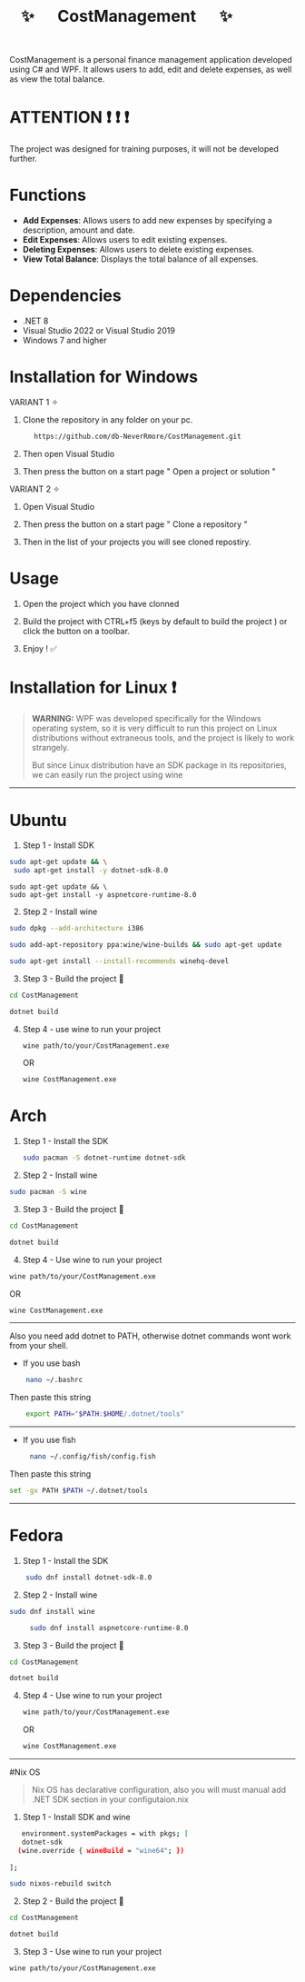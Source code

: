 
#  ⁣⁣⁣⁣⁣⁣⠀⠀⠀⠀⠀⠀⠀⠀⠀⠀⠀⠀⠀⠀⠀⠀⠀⠀⠀⠀⠀⠀⠀⠀⠀⠀⠀⠀⠀⠀⠀⠀⠀⠀⠀⠀⠀⠀⠀⠀⠀⠀⠀⠀⠀⠀⠀⠀⠀✨⠀⠀CostManagement⁣⁣⁣⠀⠀✨
⠀⠀⠀⠀⠀⠀⠀⠀⠀⠀⠀⠀⠀⠀⠀⠀⠀⠀⠀⠀⠀⠀⠀⠀⠀⠀⠀⠀⠀⠀⠀⠀⠀⠀⠀⠀⠀⠀⠀⠀⠀⠀⠀⠀⠀
⠀⠀⠀

CostManagement is a personal finance management application developed using C# and WPF. 
     It allows users to add, edit and delete expenses, as well as view the total balance.


 # ATTENTION  ❗ ❗ ❗
 
  The project was designed for training purposes, it will not be developed further.
     ⠀⠀
     ⠀⠀
     ⠀⠀
# Functions 
- **Add Expenses**: Allows users to add new expenses by specifying a description, amount and date.
- **Edit Expenses**: Allows users to edit existing expenses.
- **Deleting Expenses**: Allows users to delete existing expenses.
- **View Total Balance**: Displays the total balance of all expenses.

# Dependencies  

- .NET 8
- Visual Studio 2022 or Visual Studio 2019
- Windows 7 and higher

# Installation for Windows 


 VARIANT 1️ ✧


 1. Clone the repository in any folder on your pc.
    
    
  ```bash
        https://github.com/db-NeverRmore/CostManagement.git
  ```

 2. Then open Visual Studio

 3.  Then press the button on a start page  " Open a project or solution "

  VARIANT 2️ ✧

  1. Open Visual Studio

  2.  Then press the button on a start page " Clone a repository "

  3.  Then in the list of your projects you will see cloned repostiry.


   # Usage
1. Open the project which you have clonned
      
2. Build the project with CTRL+f5 (keys by default to build the project ) or click the button on a toolbar.

3. Enjoy ! ✅




# Installation for Linux ❗

> **WARNING:** WPF was developed specifically for the Windows operating system, so it is very difficult to run this project on Linux distributions without extraneous tools, and the project is likely to work strangely.
> 
> But since Linux distribution have an SDK package in its repositories, we can easily run the project using wine
      
------------------------------------

 # Ubuntu 
 1. Step 1  -  Install  SDK

 ```bash
 sudo apt-get update && \
  sudo apt-get install -y dotnet-sdk-8.0
 ```

```
sudo apt-get update && \
sudo apt-get install -y aspnetcore-runtime-8.0
```

2. Step 2  - Install wine

 ```bash
sudo dpkg --add-architecture i386

sudo add-apt-repository ppa:wine/wine-builds && sudo apt-get update

sudo apt-get install --install-recommends winehq-devel

```
     
3. Step 3 - Build the project    🔨
   
```bash
cd CostManagement
```
```bash
dotnet build
```


4. Step 4 - use wine to run your project

   ```bash
   wine path/to/your/CostManagement.exe
   ```
   
   OR

   ```bash
   wine CostManagement.exe
   ```


 # Arch
  1. Step 1  -  Install the SDK

     ```bash
     sudo pacman -S dotnet-runtime dotnet-sdk
     ```

  2. Step 2 - Install wine

```bash
sudo pacman -S wine
```   
     
  3. Step 3 - Build the project   🔨

  ```bash
cd CostManagement
```
```bash
dotnet build
```




 4. Step 4 - Use wine to run your project

   ```bash
   wine path/to/your/CostManagement.exe
   ```
   
   OR

   ```bash
   wine CostManagement.exe
   ```
---------------------------------

 Also you need add dotnet to PATH, otherwise dotnet commands wont work from your shell.

- If you use bash 

```bash
    nano ~/.bashrc
```

Then paste this string

``` bash
    export PATH="$PATH:$HOME/.dotnet/tools"
```
------------------------------------

- If you use fish 

```bash
     nano ~/.config/fish/config.fish
```

Then paste this string

```bash
set -gx PATH $PATH ~/.dotnet/tools
```



---------------------------------
 


 # Fedora

   1. Step 1  -  Install the SDK

```bash
    sudo dnf install dotnet-sdk-8.0
```
   2. Step 2 - Install wine

```bash
sudo dnf install wine
```

```bash
     sudo dnf install aspnetcore-runtime-8.0
```
     
  3. Step 3 - Build the project    🔨

  ```bash
cd CostManagement
```
```bash
dotnet build
```


4. Step 4 - Use wine to run your project

   ```bash
   wine path/to/your/CostManagement.exe
   ```
   
   OR

   ```bash
   wine CostManagement.exe
   ```

---------------------------------   


#Nix OS
>Nix OS has declarative configuration, also you will must manual add  .NET SDK section in your configutaion.nix

1. Step 1 - Install SDK and wine 

```bash
   environment.systemPackages = with pkgs; [
   dotnet-sdk
  (wine.override { wineBuild = "wine64"; })
   
];
```

          
```bash
sudo nixos-rebuild switch
```

 
  2. Step 2 - Build the project    🔨

  ```bash
cd CostManagement
```
```bash
dotnet build
```

3. Step 3 - Use wine to run your project

```bash
wine path/to/your/CostManagement.exe
```
     


    



